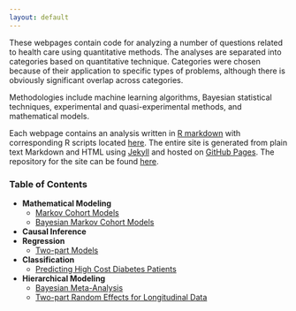 ```yaml
---
layout: default
---
```


These webpages contain code for analyzing a number of questions related to health care using quantitative methods. The analyses are separated into categories based on quantitative technique. Categories were chosen because of their application to specific types of problems, although there is obviously significant overlap across categories. 

Methodologies include machine learning algorithms, Bayesian statistical techniques, experimental and quasi-experimental methods, and mathematical models. 

Each webpage contains an analysis written in [R markdown](http://rmarkdown.rstudio.com/) with corresponding R scripts located [here](https://github.com/dincerti/dincerti.github.io/tree/master/r). The entire site is generated from plain text Markdown and HTML using [Jekyll](https://jekyllrb.com/) and hosted on [GitHub Pages](https://pages.github.com/). The repository for the site can be found [here](https://github.com/dincerti/dincerti.github.io). 
 
### Table of Contents
* **Mathematical Modeling**
  + [Markov Cohort Models](markov_cohort.html)
  + [Bayesian Markov Cohort Models](bayesian_markov_cohort.html)
* **Causal Inference**
* **Regression**
  + [Two-part Models](twopart.html)
* **Classification**
  + [Predicting High Cost Diabetes Patients](diabetes_highcost.html)
* **Hierarchical Modeling**
  + [Bayesian Meta-Analysis](bayesian_meta_analysis.html)  
  + [Two-part Random Effects for Longitudinal Data](twopart_re_longitudinal.html)    
    